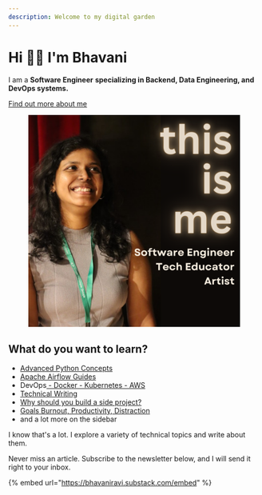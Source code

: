 ```yaml
---
description: Welcome to my digital garden
---
```


# Hi 👋🏻 I'm Bhavani

I am a **Software Engineer** **specializing in Backend, Data Engineering, and DevOps systems.**&#x20;

[Find out more about me](start-here/about-me.md)

<figure><img src=".gitbook/assets/about-me.png" alt="" width="563"><figcaption></figcaption></figure>

&#x20;&#x20;

## What do you want to learn?

* [Advanced Python Concepts](python/advanced-python/)
* [Apache Airflow Guides](broken-reference/)
* DevOps[ - Docker - Kubernetes - AWS](./#devops)
* [Technical Writing](broken-reference/)
* [Why should you build a side project?](broken-reference/)
* [Goals Burnout, Productivity, Distraction](./#life)
* and a lot more on the sidebar

I know that's a lot. I explore a variety of technical topics and write about them.

Never miss an article. Subscribe to the newsletter below, and I will send it right to your inbox.

{% embed url="https://bhavaniravi.substack.com/embed" %}
